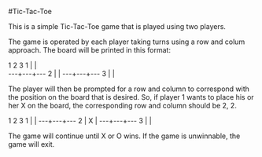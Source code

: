 #Tic-Tac-Toe

This is a simple Tic-Tac-Toe game that is played using two players.

The game is operated by each player taking turns using a row and colum approach.  The board will be printed in this format:

  1   2   3
1   |   |    
 ---+---+---
2   |   |
 ---+---+---
3   |   |

The player will then be prompted for a row and column to correspond with the position on the board that is desired.  So, if player 1 wants to place his or her X on the board, the corresponding row and column should be 2, 2.

  1   2   3
1   |   |
 ---+---+---
2   | X |
 ---+---+---
3   |   |

The game will continue until X or O wins.  If the game is unwinnable, the game will exit.
